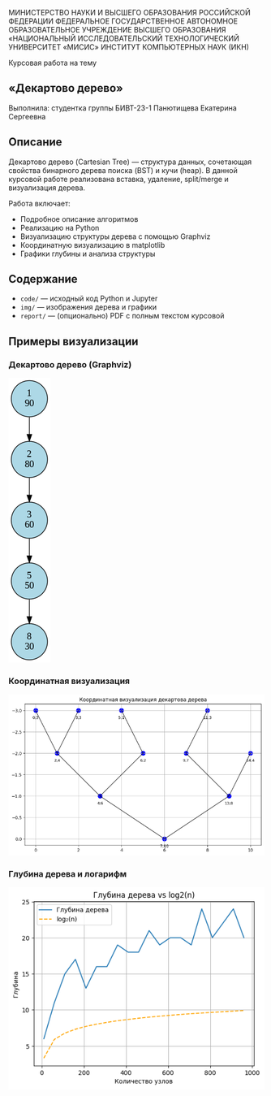 МИНИСТЕРСТВО НАУКИ И ВЫСШЕГО ОБРАЗОВАНИЯ РОССИЙСКОЙ ФЕДЕРАЦИИ
ФЕДЕРАЛЬНОЕ ГОСУДАРСТВЕННОЕ АВТОНОМНОЕ ОБРАЗОВАТЕЛЬНОЕ УЧРЕЖДЕНИЕ ВЫСШЕГО ОБРАЗОВАНИЯ «НАЦИОНАЛЬНЫЙ ИССЛЕДОВАТЕЛЬСКИЙ ТЕХНОЛОГИЧЕСКИЙ УНИВЕРСИТЕТ «МИСИС»
ИНСТИТУТ КОМПЬЮТЕРНЫХ НАУК (ИКН)





Курсовая работа на тему
## «Декартово дерево»


Выполнила: студентка группы БИВТ-23-1
Панютищева Екатерина Сергеевна


## Описание
Декартово дерево (Cartesian Tree) — структура данных, сочетающая свойства бинарного дерева поиска (BST) и кучи (heap). В данной курсовой работе реализована вставка, удаление, split/merge и визуализация дерева.

Работа включает:

- Подробное описание алгоритмов
- Реализацию на Python
- Визуализацию структуры дерева с помощью Graphviz
- Координатную визуализацию в matplotlib
- Графики глубины и анализа структуры


## Содержание
- `code/` — исходный код Python и Jupyter
- `img/` — изображения дерева и графики
- `report/` — (опционально) PDF с полным текстом курсовой


## Примеры визуализации
### Декартово дерево (Graphviz)

![graphviz](img/tree_graphviz.png)

### Координатная визуализация

![coords](img/tree_coords.png)

### Глубина дерева и логарифм

![depth](img/depth_vs_log2.png)
